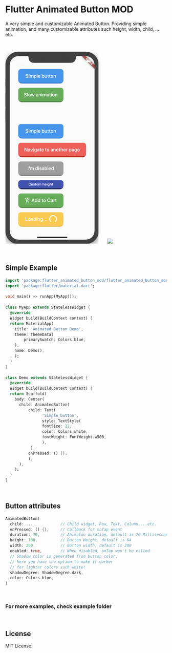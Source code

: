 # Flutter Animated Button MOD

A very simple and customizable Animated Button.
Providing simple animation, and many customizable attributes such height, width, child, ... etc.

</br>

![](example.png) &nbsp;&nbsp;&nbsp;&nbsp;&nbsp; ![](giphy.gif)

</br>

## Simple Example

```dart
import 'package:flutter_animated_button_mod/flutter_animated_button_mod.dart';
import 'package:flutter/material.dart';

void main() => runApp(MyApp());

class MyApp extends StatelessWidget {
  @override
  Widget build(BuildContext context) {
  return MaterialApp(
    title: 'Animated Button Demo',
    theme: ThemeData(
        primarySwatch: Colors.blue,
    ),
    home: Demo(),
    );
  }
}

class Demo extends StatelessWidget {
  @override
  Widget build(BuildContext context) {
  return Scaffold(
    body: Center(
      child: AnimatedButton(
          child: Text(
                'Simple button',
                style: TextStyle(
                fontSize: 22,
                color: Colors.white,
                fontWeight: FontWeight.w500,
                ),
           ),
          onPressed: () {},
          ),
      ),
    );
  }
}
```

</br>

## Button attributes

```dart
AnimatedButton(
  child: ...,			// Child widget, Row, Text, Column,...etc.
  onPressed: () {},  	// Callback for onTap event
  duration: 70,  		// Animaton duration, default is 70 Milliseconds
  height: 100,  		// Button Height, default is 64
  width: 200,  			// Button width, default is 200
  enabled: true,  		// When disabled, onTap won't be called
  // Shadow color is generated from button color,
  // here you have the option to make it darker
  // for lighter colors such white!
  shadowDegree: ShadowDegree.dark,
  color: Colors.blue,
)
```

</br>

### For more examples, check example folder

</br>

## License
MIT License.